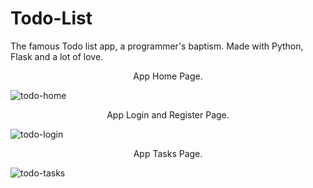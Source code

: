 # Todo-List
The famous Todo list app, a programmer's baptism. Made with Python, Flask and a lot of love.

<p style="text-align:center;">App Home Page.</p>

![todo-home](https://i.postimg.cc/8PVC2V16/to-do-list1.png)
<br>

<p style="text-align:center;">App Login and Register Page.</p>

![todo-login](https://i.postimg.cc/0ykyNdK5/to-do-list3.png)
<br>

<p style="text-align:center;">App Tasks Page.</p
  
![todo-tasks](https://i.ibb.co/WFJ8QSZ/to-do-list3.png)
<br>
